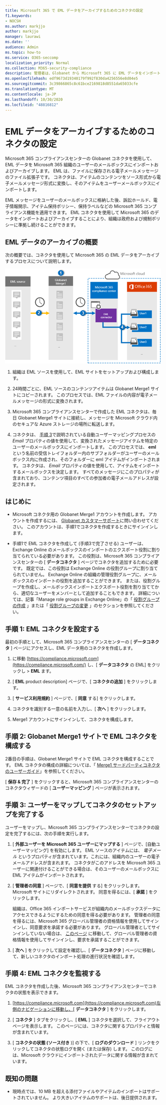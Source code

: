 ```yaml
---
title: Microsoft 365 で EML データをアーカイブするためのコネクタの設定
f1.keywords:
- NOCSH
ms.author: markjjo
author: markjjo
manager: laurawi
ms.date: ''
audience: Admin
ms.topic: how-to
ms.service: O365-seccomp
localization_priority: Normal
ms.collection: M365-security-compliance
description: 管理者は、Globanet から Microsoft 365 に EML データをインポートしてアーカイブするためのコネクタを設定できます。 このコネクタを使用すると、Microsoft 365 でサードパーティのデータソースからデータをアーカイブできます。 このデータをアーカイブした後、法的情報保留、コンテンツ検索、アイテム保持ポリシーなどのコンプライアンス機能を使用して、サードパーティのデータを管理できます。
ms.openlocfilehash: edf9673d19340179f992f830da4256556e8d04e5
ms.sourcegitcommit: 3c39866865c8c61bce2169818d8551da65033cfe
ms.translationtype: MT
ms.contentlocale: ja-JP
ms.lasthandoff: 10/30/2020
ms.locfileid: "48816812"
---
```

# <a name="set-up-a-connector-to-archive-eml-data"></a>EML データをアーカイブするためのコネクタの設定

Microsoft 365 コンプライアンスセンターの Globanet コネクタを使用して、EML データを Microsoft 365 組織のユーザーのメールボックスにインポートおよびアーカイブします。 EML は、ファイルに保存される電子メールメッセージのファイル拡張子です。 コネクタは、アイテムのコンテンツをソース形式から電子メールメッセージ形式に変換し、そのアイテムをユーザーメールボックスにインポートします。

EML メッセージをユーザーのメールボックスに格納した後、訴訟ホールド、電子情報開示、アイテム保持ポリシー、保持ラベルなどの Microsoft 365 コンプライアンス機能を適用できます。 EML コネクタを使用して Microsoft 365 のデータをインポートおよびアーカイブすることにより、組織は政府および規制ポリシーに準拠し続けることができます。

## <a name="overview-of-archiving-eml-data"></a>EML データのアーカイブの概要

次の概要では、コネクタを使用して Microsoft 365 の EML データをアーカイブするプロセスについて説明します。

![EML データのアーカイブワークフロー](../media/EMLConnectorWorkflow.png)

1. 組織は EML ソースを使用して、EML サイトをセットアップおよび構成します。

2. 24時間ごとに、EML ソースのコンテンツアイテムは Globanet Merge1 サイトにコピーされます。 このプロセスでは、EML ファイルの内容が電子メールメッセージの形式に変換されます。

3. Microsoft 365 コンプライアンスセンターで作成した EML コネクタは、毎日 Globanet Merge1 サイトに接続し、メッセージを Microsoft クラウド内のセキュアな Azure ストレージの場所に転送します。

4. コネクタは、 [手順 3](#step-3-map-users-and-complete-the-connector-setup)で説明されている自動ユーザーマッピングプロセスの *Email* プロパティの値を使用して、変換されたメッセージアイテムを特定のユーザーのメールボックスにインポートします。 このプロセスでは、 **eml** という名前の受信トレイフォルダー内のサブフォルダーがユーザーのメールボックス内に作成され、そのフォルダーに eml アイテムがインポートされます。 コネクタは、 *Email* プロパティの値を使用して、アイテムをインポートするメールボックスを決定します。 すべてのメッセージにこのプロパティが含まれており、コンテンツ項目のすべての参加者の電子メールアドレスが設定されます。

## <a name="before-you-begin"></a>はじめに

- Microsoft コネクタ用の Globanet Merge1 アカウントを作成します。 アカウントを作成するには、 [Globanet カスタマーサポート](https://globanet.com/ms-connectors-contact)に問い合わせてください。 このアカウントは、手順1でコネクタを作成するときにサインインします。

- 手順1で EML コネクタを作成して (手順3で完了させる) ユーザーは、Exchange Online のメールボックスのインポートのエクスポート役割に割り当てられている必要があります。 この役割は、Microsoft 365 コンプライアンスセンターの [ **データコネクタ** ] ページでコネクタを追加するために必要です。 既定では、この役割は Exchange Online の役割グループに割り当てられていません。 Exchange Online の組織の管理役割グループに、メールボックスのインポートの役割を追加することができます。 または、役割グループを作成し、メールボックスインポートエクスポート役割を割り当ててから、適切なユーザーをメンバーとして追加することもできます。 詳細については、記事「Manage role groups in Exchange Online」の「 [役割グループの作成](https://docs.microsoft.com/Exchange/permissions-exo/role-groups#create-role-groups) 」または「 [役割グループの変更](https://docs.microsoft.com/Exchange/permissions-exo/role-groups#modify-role-groups) 」のセクションを参照してください。

## <a name="step-1-set-up-an-eml-connector"></a>手順 1: EML コネクタを設定する

最初の手順として、Microsoft 365 コンプライアンスセンターの [ **データコネクタ** ] ページにアクセスし、EML データ用のコネクタを作成します。

1. に移動 [https://compliance.microsoft.com](https://compliance.microsoft.com/) し、[ **データコネクタ** の EML] をクリックし  >  **EML** ます。

2. [ **EML** product description] ページで、[ **コネクタの追加** ] をクリックします。

3. [ **サービス利用規約** ] ページで、[ **同意** する] をクリックします。

4. コネクタを識別する一意の名前を入力し、[ **次へ** ] をクリックします。

5. Merge1 アカウントにサインインして、コネクタを構成します。

## <a name="step-2-configure-the-eml-connector-on-the-globanet-merge1-site"></a>手順 2: Globanet Merge1 サイトで EML コネクタを構成する

2番目の手順は、Globanet Merge1 サイトで EML コネクタを構成することです。 EML コネクタの構成の詳細については、「 [Merge1 サードパーティコネクタのユーザーガイド](https://docs.ms.merge1.globanetportal.com/Merge1%20Third-Party%20Connectors%20EML%20User%20Guide%20.pdf)」を参照してください。

[ **保存 & 完了** ] をクリックすると、Microsoft 365 コンプライアンスセンターのコネクタウィザードの [ **ユーザーマッピング** ] ページが表示されます。

## <a name="step-3-map-users-and-complete-the-connector-setup"></a>手順 3: ユーザーをマップしてコネクタのセットアップを完了する

ユーザーをマップし、Microsoft 365 コンプライアンスセンターでコネクタの設定を完了するには、次の手順を実行します。

1. [ **外部ユーザーを Microsoft 365 ユーザーにマップする** ] ページで、[自動ユーザーマッピング] を有効にします。 EML ソースのアイテムには、 *電子メール* というプロパティが含まれています。これには、組織内のユーザーの電子メールアドレスが含まれます。 コネクタがこのアドレスを Microsoft 365 ユーザーに関連付けることができる場合は、そのユーザーのメールボックスに EML アイテムがインポートされます。

2. [ **管理者の同意** ] ページで、[ **同意を提供** する] をクリックします。 Microsoft サイトにリダイレクトされます。 同意を得るには、[ **承諾** ] をクリックします。

   組織は、Office 365 インポートサービスが組織内のメールボックスデータにアクセスできるようにするための同意を得る必要があります。 管理者の同意を得るには、Microsoft 365 グローバル管理者の資格情報を使用してサインインし、同意要求を承諾する必要があります。 グローバル管理者としてサインインしていない場合は、 [このページ](https://login.microsoftonline.com/common/oauth2/authorize?client_id=570d0bec-d001-4c4e-985e-3ab17fdc3073&response_type=code&redirect_uri=https://portal.azure.com/&nonce=1234&prompt=admin_consent) に移動して、グローバル管理者の資格情報を使用してサインインし、要求を承諾することができます。

3. [ **次へ** ] をクリックして設定を確認し、[ **データコネクタ** ] ページに移動して、新しいコネクタのインポート処理の進行状況を確認します。

## <a name="step-4-monitor-the-eml-connector"></a>手順 4: EML コネクタを監視する

EML コネクタを作成した後、Microsoft 365 コンプライアンスセンターでコネクタの状態を表示できます。

1. [https://compliance.microsoft.com](https://compliance.microsoft.com)左側のナビゲーションに移動し、[ **データコネクタ** ] をクリックします。

2. [ **コネクタ** ] タブをクリックし、[ **EML** ] コネクタを選択して、フライアウトページを表示します。 このページには、コネクタに関するプロパティと情報が含まれています。

3. [ **コネクタの状態 (ソース付き** )] の下で、[ **ログのダウンロード** ] リンクをクリックしてコネクタの状態ログを開く (または保存) します。 このログには、Microsoft クラウドにインポートされたデータに関する情報が含まれています。

## <a name="known-issues"></a>既知の問題

- 現時点では、10 MB を超える添付ファイルやアイテムのインポートはサポートされていません。 より大きいアイテムのサポートは、後日提供されます。
